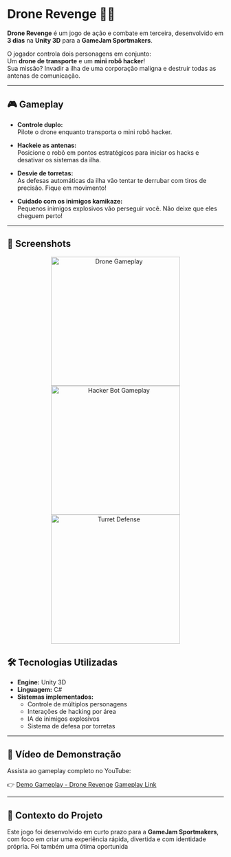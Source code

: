 # Drone Revenge 🤖🚁

**Drone Revenge** é um jogo de ação e combate em terceira, desenvolvido em **3 dias** na **Unity 3D** para a **GameJam Sportmakers**.

O jogador controla dois personagens em conjunto:  
Um **drone de transporte** e um **mini robô hacker**!  
Sua missão? Invadir a ilha de uma corporação maligna e destruir todas as antenas de comunicação.

---

## 🎮 Gameplay

- **Controle duplo:**  
  Pilote o drone enquanto transporta o mini robô hacker.

- **Hackeie as antenas:**  
  Posicione o robô em pontos estratégicos para iniciar os hacks e desativar os sistemas da ilha.

- **Desvie de torretas:**  
  As defesas automáticas da ilha vão tentar te derrubar com tiros de precisão. Fique em movimento!

- **Cuidado com os inimigos kamikaze:**  
  Pequenos inimigos explosivos vão perseguir você. Não deixe que eles cheguem perto!

---

## 📸 Screenshots

<p align="center">
  <img src="https://github.com/user-attachments/assets/e394e34d-ec9a-4001-9f91-c5026fddcc74" alt="Drone Gameplay" width="300"/>
  <img src="https://github.com/user-attachments/assets/8074432d-f571-4057-b7e1-a88a66180d44" alt="Hacker Bot Gameplay" width="300"/>
  <img src="https://github.com/user-attachments/assets/60d55639-53b6-467c-aea1-e91130b10c9a" alt="Turret Defense" width="300"/>
</p>

## 🛠️ Tecnologias Utilizadas

- **Engine:** Unity 3D
- **Linguagem:** C#
- **Sistemas implementados:**
  - Controle de múltiplos personagens
  - Interações de hacking por área
  - IA de inimigos explosivos
  - Sistema de defesa por torretas
---



## 🎥 Vídeo de Demonstração

Assista ao gameplay completo no YouTube:

👉 [Demo Gameplay - Drone Revenge]([https://www.youtube.com/watch?v=SEU-LINK-AQUI](https://www.youtube.com/watch?v=BBH4H1TciKw&t=4s))
[Gameplay Link](https://www.youtube.com/watch?v=SEU-LINK-AQUI](https://www.youtube.com/watch?v=BBH4H1TciKw&t=4s))

---

## 📅 Contexto do Projeto

Este jogo foi desenvolvido em curto prazo para a **GameJam Sportmakers**, com foco em criar uma experiência rápida, divertida e com identidade própria. Foi também uma ótima oportunida
